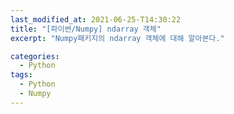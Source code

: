 ```yaml
---
last_modified_at: 2021-06-25-T14:30:22
title: "[파이썬/Numpy] ndarray 객체"
excerpt: "Numpy패키지의 ndarray 객체에 대해 알아본다."

categories:
  - Python
tags:
  - Python
  - Numpy
---
```

